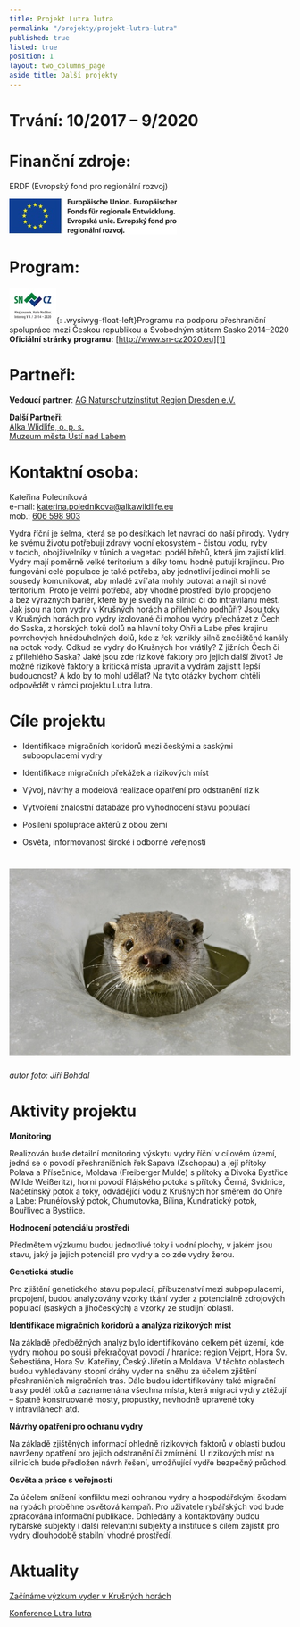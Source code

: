 ```yaml
---
title: Projekt Lutra lutra
permalink: "/projekty/projekt-lutra-lutra"
published: true
listed: true
position: 1
layout: two_columns_page
aside_title: Další projekty
---
```

# **Trvání:** 10/2017 – 9/2020

# **Finanční zdroje**:

ERDF (Evropský fond pro regionální rozvoj)

![](/uploads/Emblem_Europaeische_Union_mit_Verweis_Fonds_Farbe_300.jpg)

# **Program**:

![](/uploads/SNCZ2020_Zusatz_RGB_150dpi_300_m.jpg){:
.wysiwyg-float-left}Programu na podporu přeshraniční spolupráce mezi
Českou republikou a Svobodným státem Sasko 2014–2020  
**Oficiální stránky programu:** [http://www.sn-cz2020.eu][1]

# **Partneři:**

**Vedoucí partner**: [AG Naturschutzinstitut Region Dresden
e.V.][2]

**Další Partneři**:  
[Alka Wlidlife, o. p. s.][3]  
[Muzeum města Ústí nad Labem][4]

# **Kontaktní osoba:**

Kateřina Poledníková  
e-mail: [katerina.polednikova@alkawildlife.eu](mailto:katerina.polednikova@alkawildlife.eu)  
mob.: [606 598 903](tel:+420-606-598-903)

Vydra říční je šelma, která se po desítkách let navrací do naší přírody.
Vydry ke svému životu potřebují zdravý vodní ekosystém - čistou vodu,
ryby v tocích, obojživelníky v tůních a vegetaci podél břehů, která jim
zajistí klid. Vydry mají poměrně velké teritorium a díky tomu hodně
putují krajinou. Pro fungování celé populace je také potřeba, aby
jednotliví jedinci mohli se sousedy komunikovat, aby mladé zvířata mohly
putovat a najít si nové teritorium. Proto je velmi potřeba, aby vhodné
prostředí bylo propojeno a bez výrazných bariér, které by je svedly na
silnici či do intravilánu měst. Jak jsou na tom vydry v Krušných horách
a přilehlého podhůří? Jsou toky v Krušných horách pro vydry izolované či
mohou vydry přecházet z Čech do Saska, z horských toků dolů na hlavní
toky Ohři a Labe přes krajinu povrchových hnědouhelných dolů, kde z řek
vznikly silně znečištěné kanály na odtok vody. Odkud se vydry do
Krušných hor vrátily? Z jižních Čech či z přilehlého Saska? Jaké jsou
zde rizikové faktory pro jejich další život? Je možné rizikové faktory
a kritická místa upravit a vydrám zajistit lepší budoucnost? A kdo by to
mohl udělat? Na tyto otázky bychom chtěli odpovědět v rámci projektu
Lutra lutra.

# **Cíle projektu**

- Identifikace migračních koridorů mezi českými a saskými subpopulacemi
  vydry

- Identifikace migračních překážek a rizikových míst

- Vývoj, návrhy a modelová realizace opatření pro odstranění rizik

- Vytvoření znalostní databáze pro vyhodnocení stavu populací

- Posílení spolupráce aktérů z obou zemí

- Osvěta, informovanost široké i odborné veřejnosti

# ![](/uploads/Vydra-ricni-9012_610.jpg)  
*autor foto: Jiří Bohdal*

# **Aktivity projektu**

**Monitoring**

Realizován bude detailní monitoring výskytu vydry říční v cílovém území,
jedná se o povodí přeshraničních řek Sapava (Zschopau) a její přítoky
Polava a Přísečnice, Moldava (Freiberger Mulde) s přítoky a Divoká
Bystřice (Wilde Weißeritz), horní povodí Flájského potoka s přítoky
Černá, Svídnice, Načetínský potok a toky, odvádějící vodu z Krušných hor
směrem do Ohře a Labe: Prunéřovský potok, Chumutovka, Bílina,
Kundratický potok, Bouřlivec a Bystřice.

**Hodnocení potenciálu prostředí**

Předmětem výzkumu budou jednotlivé toky i vodní plochy, v jakém jsou
stavu, jaký je jejich potenciál pro vydry a co zde vydry žerou.

**Genetická studie**

Pro zjištění genetického stavu populací, příbuzenství mezi
subpopulacemi, propojení, budou analyzovány vzorky tkání vyder
z potenciálně zdrojových populací (saských a jihočeských) a vzorky ze
studijní oblasti.

**Identifikace migračních koridorů a analýza rizikových míst**

Na základě předběžných analýz bylo identifikováno celkem pět území, kde
vydry mohou po souši překračovat povodí / hranice: region Vejprt, Hora
Sv. Šebestiána, Hora Sv. Kateřiny, Český Jiřetín a Moldava. V těchto
oblastech budou vyhledávány stopní dráhy vyder na sněhu za účelem
zjištění přeshraničních migračních tras. Dále budou identifikovány také
migrační trasy podél toků a zaznamenána všechna místa, která migraci
vydry ztěžují – špatně konstruované mosty, propustky, nevhodně upravené
toky v intravilánech atd.

**Návrhy opatření pro ochranu vydry**

Na základě zjištěných informací ohledně rizikových faktorů v oblasti
budou navrženy opatření pro jejich odstranění či zmírnění. U rizikových
míst na silnicích bude předložen návrh řešení, umožňující vydře bezpečný
průchod.

**Osvěta a práce s veřejností**

Za účelem snížení konfliktu mezi ochranou vydry a hospodářskými škodami
na rybách proběhne osvětová kampaň. Pro uživatele rybářských vod bude
zpracována informační publikace. Dohledány a kontaktovány budou rybářské
subjekty i další relevantní subjekty a instituce s cílem zajistit pro
vydry dlouhodobě stabilní vhodné prostředí.

# **Aktuality**

[Začínáme výzkum vyder v Krušných
horách](/news/zaciname-vyzkum-vyder-v-krusnych-horach)

[Konference Lutra lutra](/news/konference-lutra-lutra)

[1]: http://www.sn-cz2020.eu
[2]: http://naturschutzinstitut.de/naturschutzinstitute/nsi_dresden/index.html
[3]: http://www.alkawildlife.eu
[4]: http://www.muzeumusti.cz
